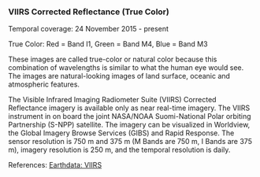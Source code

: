 ### VIIRS Corrected Reflectance (True Color)
Temporal coverage: 24 November 2015 - present

True Color: Red = Band I1, Green = Band M4, Blue = Band M3

These images are called true-color or natural color because this combination of wavelengths is similar to what the human eye would see. The images are natural-looking images of land surface, oceanic and atmospheric features.

The Visible Infrared Imaging Radiometer Suite (VIIRS) Corrected Reflectance imagery is available only as near real-time imagery. The VIIRS instrument in on board the joint NASA/NOAA Suomi-National Polar orbiting Partnership (S-NPP) satellite. The imagery can be visualized in Worldview, the Global Imagery Browse Services (GIBS) and Rapid Response. The sensor resolution is 750 m and 375 m (M Bands are 750 m, I Bands are 375 m), imagery resolution is 250 m, and the temporal resolution is daily.

References: [Earthdata: VIIRS](https://earthdata.nasa.gov/earth-observation-data/near-real-time/download-nrt-data/viirs-nrt)
